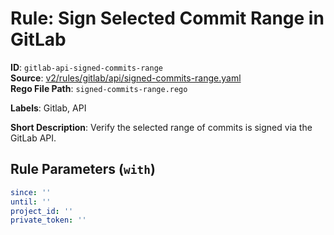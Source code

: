 # Rule: Sign Selected Commit Range in GitLab

**ID**: `gitlab-api-signed-commits-range`  
**Source**: [v2/rules/gitlab/api/signed-commits-range.yaml](https://github.com/scribe-public/sample-policies/v2/rules/gitlab/api/signed-commits-range.yaml)  
**Rego File Path**: `signed-commits-range.rego`  

**Labels**: Gitlab, API

**Short Description**: Verify the selected range of commits is signed via the GitLab API.

## Rule Parameters (`with`)

```yaml
since: ''
until: ''
project_id: ''
private_token: ''
```
